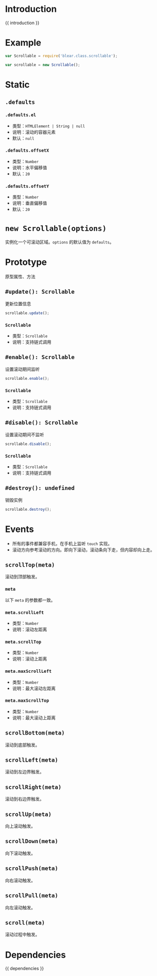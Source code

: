 # Introduction
{{ introduction }}


# Example
```js
var Scrollable = require('blear.class.scrollable');

var scrollable = new Scrollable();
```

# Static
## `.defaults`
### `.defaults.el`
- 类型：`HTMLElement | String | null`
- 说明：滚动的容器元素
- 默认：`null`

### `.defaults.offsetX`
- 类型：`Number`
- 说明：水平偏移值
- 默认：`20`

### `.defaults.offsetY`
- 类型：`Number`
- 说明：垂直偏移值
- 默认：`20`


# `new Scrollable(options)`
实例化一个可滚动区域。`options` 的默认值为 `defaults`。


# Prototype
原型属性、方法


## `#update(): Scrollable`
更新位置信息

```js
scrollable.update();
```

### `Scrollable`
- 类型：`Scrollable`
- 说明：支持链式调用


## `#enable(): Scrollable`
设置滚动期间监听

```js
scrollable.enable();
```

### `Scrollable`
- 类型：`Scrollable`
- 说明：支持链式调用


## `#disable(): Scrollable`
设置滚动期间不监听

```js
scrollable.disable();
```

### `Scrollable`
- 类型：`Scrollable`
- 说明：支持链式调用


## `#destroy(): undefined`
销毁实例

```js
scrollable.destroy();
```


# Events
- 所有的事件都兼容手机，在手机上监听 `touch` 实现。
- 滚动方向参考滚动的方向。即向下滚动，滚动条向下走，但内容却向上走。

## `scrollTop(meta)`
滚动到顶部触发。

### `meta`
以下 `meta` 的参数都一致。

### `meta.scrollLeft`
- 类型：`Number`
- 说明：滚动左距离

### `meta.scrollTop`
- 类型：`Number`
- 说明：滚动上距离

### `meta.maxScrollLeft`
- 类型：`Number`
- 说明：最大滚动左距离

### `meta.maxScrollTop`
- 类型：`Number`
- 说明：最大滚动上距离


## `scrollBottom(meta)`
滚动到底部触发。

## `scrollLeft(meta)`
滚动到左边界触发。

## `scrollRight(meta)`
滚动到右边界触发。

## `scrollUp(meta)`
向上滚动触发。

## `scrollDown(meta)`
向下滚动触发。

## `scrollPush(meta)`
向右滚动触发。

## `scrollPull(meta)`
向左滚动触发。

## `scroll(meta)`
滚动过程中触发。




# Dependencies
{{ dependencies }}


